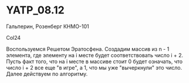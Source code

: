 # YATP_08.12
Гальперин, Розенберг КНМО-101

Col24

  Воспользуемся Решетом Эратосфена.
  Создадим массив из n - 1 элемента, где элементу на i месте будет соответствовать число i + 2. Пусть факт того, что на i месте в массиве стоит 0 будет означать, что число i + 2 все еще "в игре", а 1, что мы уже "вычеркнули" это число.
  Далее действуем по алгоритму.
